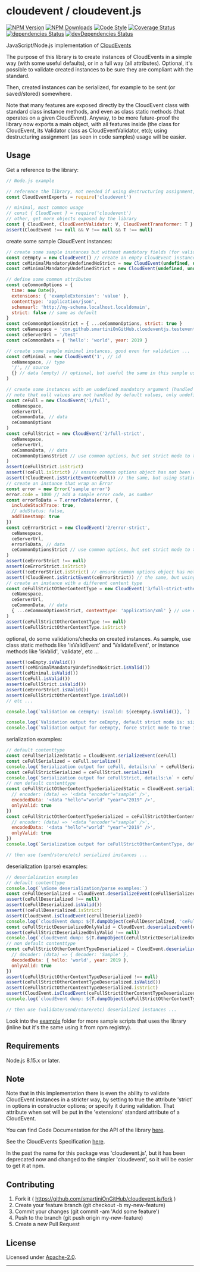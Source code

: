 # cloudevent / cloudevent.js

  [![NPM Version](https://img.shields.io/npm/v/cloudevent.svg?style=flat)](https://npmjs.org/package/cloudevent/)
  [![NPM Downloads](https://img.shields.io/npm/dm/cloudevent.svg?style=flat)](https://npmjs.org/package/cloudevent/)
  [![Code Style](https://img.shields.io/badge/code%20style-standard-brightgreen.svg?style=flat)](http://standardjs.com/)
  [![Coverage Status](https://coveralls.io/repos/github/smartiniOnGitHub/cloudevent.js/badge.svg?branch=master)](https://coveralls.io/github/smartiniOnGitHub/cloudevent.js/?branch=master)
  [![dependencies Status](https://david-dm.org/smartiniOnGitHub/cloudevent.js/status.svg)](https://david-dm.org/smartiniOnGitHub/cloudevent.js)
  [![devDependencies Status](https://david-dm.org/smartiniOnGitHub/cloudevent.js/dev-status.svg)](https://david-dm.org/smartiniOnGitHub/cloudevent.js?type=dev)

JavaScript/Node.js implementation of [CloudEvents](http://cloudevents.io/)

The purpose of this library is to create instances of CloudEvents in a simple way 
(with some useful defaults), or in a full way (all attributes).
Optional, it's possible to validate created instances to be sure they are compliant with the standard.

Then, created instances can be serialized, for example to be sent (or saved/stored) somewhere.

Note that many features are exposed directly by the CloudEvent class with standard class instance 
methods, and even as class static methods (that operates on a given CloudEvent).
Anyway, to be more future-proof the library now exports a main object, with all features inside 
(the class for CloudEvent, its Validator class as CloudEventValidator, etc); 
using destructuring assignment (as seen in code samples) usage will be easier.


## Usage

Get a reference to the library:

```js
// Node.js example

// reference the library, not needed if using destructuring assignment, see below
const CloudEventExports = require('cloudevent')

// minimal, most common usage
// const { CloudEvent } = require('cloudevent')
// other, get more objects exposed by the library
const { CloudEvent, CloudEventValidator: V, CloudEventTransformer: T } = require('cloudevent')
assert(CloudEvent !== null && V !== null && T !== null)
```

create some sample CloudEvent instances:

```js
// create some sample instances but without mandatory fields (for validation) ...
const ceEmpty = new CloudEvent() // create an empty CloudEvent instance (not valid for the validator, even in default case, when strict mode flag is disabled)
const ceMinimalMandatoryUndefinedNoStrict = new CloudEvent(undefined, undefined, undefined, undefined, { strict: false }) // expected success
const ceMinimalMandatoryUndefinedStrict = new CloudEvent(undefined, undefined, undefined, undefined, { strict: true }) // expected failure, so ceMinimalMandatoryUndefinedStrict will not be defined

// define some common attributes
const ceCommonOptions = {
  time: new Date(),
  extensions: { 'exampleExtension': 'value' },
  contenttype: 'application/json',
  schemaurl: 'http://my-schema.localhost.localdomain',
  strict: false // same as default
}
const ceCommonOptionsStrict = { ...ceCommonOptions, strict: true }
const ceNamespace = 'com.github.smartiniOnGitHub.cloudeventjs.testevent'
const ceServerUrl = '/test'
const ceCommonData = { 'hello': 'world', year: 2019 }

// create some sample minimal instances, good even for validation ...
const ceMinimal = new CloudEvent('1', // id
  ceNamespace, // type
  '/', // source
  {} // data (empty) // optional, but useful the same in this sample usage
)

// create some instances with an undefined mandatory argument (handled by defaults), but with strict flag disabled: expected success ...
// note that null values are not handled by default values, only undefined values ...
const ceFull = new CloudEvent('1/full',
  ceNamespace,
  ceServerUrl,
  ceCommonData, // data
  ceCommonOptions
)
const ceFullStrict = new CloudEvent('2/full-strict',
  ceNamespace,
  ceServerUrl,
  ceCommonData, // data
  ceCommonOptionsStrict // use common options, but set strict mode to true
)
assert(ceFullStrict.isStrict)
assert(!ceFull.isStrict) // ensure common options object has not been changed when reusing some of its values for the second instance
assert(!CloudEvent.isStrictEvent(ceFull)) // the same, but using static method
// create an instance that wrap an Error
const error = new Error('sample error')
error.code = 1000 // add a sample error code, as number
const errorToData = T.errorToData(error, {
  includeStackTrace: true,
  // addStatus: false,
  addTimestamp: true
})
const ceErrorStrict = new CloudEvent('2/error-strict',
  ceNamespace,
  ceServerUrl,
  errorToData, // data
  ceCommonOptionsStrict // use common options, but set strict mode to true
)
assert(ceErrorStrict !== null)
assert(ceErrorStrict.isStrict)
assert(!ceErrorStrict.isStrict) // ensure common options object has not been changed when reusing some of its values for the second instance
assert(!CloudEvent.isStrictEvent(ceErrorStrict)) // the same, but using static method
// create an instance with a different content type
const ceFullStrictOtherContentType = new CloudEvent('3/full-strict-other-content-type',
  ceNamespace,
  ceServerUrl,
  ceCommonData, // data
  { ...ceCommonOptionsStrict, contenttype: 'application/xml' } // use common strict options, but set strict mode to true
)
assert(ceFullStrictOtherContentType !== null)
assert(ceFullStrictOtherContentType.isStrict)
```

optional, do some validations/checks on created instances.
As sample, use class static methods like 'isValidEvent' and 'ValidateEvent', 
or instance methods like 'isValid', 'validate', etc ...

```js
assert(!ceEmpty.isValid())
assert(!ceMinimalMandatoryUndefinedNoStrict.isValid())
assert(ceMinimal.isValid())
assert(ceFull.isValid())
assert(ceFullStrict.isValid())
assert(ceErrorStrict.isValid())
assert(ceFullStrictOtherContentType.isValid())
// etc ...

console.log(`Validation on ceEmpty: isValid: ${ceEmpty.isValid()}, `)

console.log(`Validation output for ceEmpty, default strict mode is: size: ${CloudEvent.validateEvent(ceEmpty).length}, details:\n` + CloudEvent.validateEvent(ceEmpty))
console.log(`Validation output for ceEmpty, force strict mode to true is size: ${CloudEvent.validateEvent(ceEmpty, { strict: true }).length}, details:\n` + CloudEvent.validateEvent(ceEmpty, { strict: true }))
```

serialization examples:

```js
// default contenttype
const ceFullSerializedStatic = CloudEvent.serializeEvent(ceFull)
const ceFullSerialized = ceFull.serialize()
console.log(`Serialization output for ceFull, details:\n` + ceFullSerialized)
const ceFullStrictSerialized = ceFullStrict.serialize()
console.log(`Serialization output for ceFullStrict, details:\n` + ceFullStrictSerialized)
// non default contenttype
const ceFullStrictOtherContentTypeSerializedStatic = CloudEvent.serializeEvent(ceFullStrictOtherContentType, {
  // encoder: (data) => '<data "encoder"="sample" />',
  encodedData: '<data "hello"="world" "year"="2019" />',
  onlyValid: true
})
const ceFullStrictOtherContentTypeSerialized = ceFullStrictOtherContentType.serialize({
  // encoder: (data) => '<data "encoder"="sample" />',
  encodedData: '<data "hello"="world" "year"="2019" />',
  onlyValid: true
})
console.log(`Serialization output for ceFullStrictOtherContentType, details:\n` + ceFullStrictOtherContentTypeSerialized)

// then use (send/store/etc) serialized instances ...

```

deserialization (parse) examples:

```js
// deserialization examples
// default contenttype
console.log(`\nSome deserialization/parse examples:`)
const ceFullDeserialized = CloudEvent.deserializeEvent(ceFullSerialized)
assert(ceFullDeserialized !== null)
assert(ceFullDeserialized.isValid())
assert(!ceFullDeserialized.isStrict)
assert(CloudEvent.isCloudEvent(ceFullDeserialized))
console.log(`cloudEvent dump: ${T.dumpObject(ceFullDeserialized, 'ceFullDeserialized')}`)
const ceFullStrictDeserializedOnlyValid = CloudEvent.deserializeEvent(ceFullStrictSerialized, { onlyValid: true })
assert(ceFullStrictDeserializedOnlyValid !== null)
console.log(`cloudEvent dump: ${T.dumpObject(ceFullStrictDeserializedOnlyValid, 'ceFullStrictDeserializedOnlyValid')}`)
// non default contenttype
const ceFullStrictOtherContentTypeDeserialized = CloudEvent.deserializeEvent(ceFullStrictOtherContentTypeSerialized, {
  // decoder: (data) => { decoder: 'Sample' },
  decodedData: { hello: 'world', year: 2019 },
  onlyValid: true
})
assert(ceFullStrictOtherContentTypeDeserialized !== null)
assert(ceFullStrictOtherContentTypeDeserialized.isValid())
assert(ceFullStrictOtherContentTypeDeserialized.isStrict)
assert(CloudEvent.isCloudEvent(ceFullStrictOtherContentTypeDeserialized))
console.log(`cloudEvent dump: ${T.dumpObject(ceFullStrictOtherContentTypeDeserialized, 'ceFullStrictOtherContentTypeDeserialized')}`)

// then use (validate/send/store/etc) deserialized instances ...

```

Look into the [example](./example/) folder for more sample scripts that uses the library 
(inline but it's the same using it from npm registry).


## Requirements

Node.js 8.15.x or later.


## Note

Note that in this implementation there is even the ability to validate CloudEvent instances 
in a stricter way, by setting to true the attribute 'strict' in options in constructor options; 
or specify it during validation.
That attribute when set will be put in the 'extensions' standard attribute of a CloudEvent.

You can find Code Documentation for the API of the library [here](https://smartiniongithub.github.io/cloudevent.js/).

See the CloudEvents Specification [here](https://github.com/cloudevents/spec).

In the past the name for this package was 'cloudevent.js', but it has been deprecated now 
and changed to the simpler 'cloudevent', so it will be easier to get it at npm.


## Contributing

1. Fork it ( https://github.com/smartiniOnGitHub/cloudevent.js/fork )
2. Create your feature branch (git checkout -b my-new-feature)
3. Commit your changes (git commit -am 'Add some feature')
4. Push to the branch (git push origin my-new-feature)
5. Create a new Pull Request


## License

Licensed under [Apache-2.0](./LICENSE).

----
